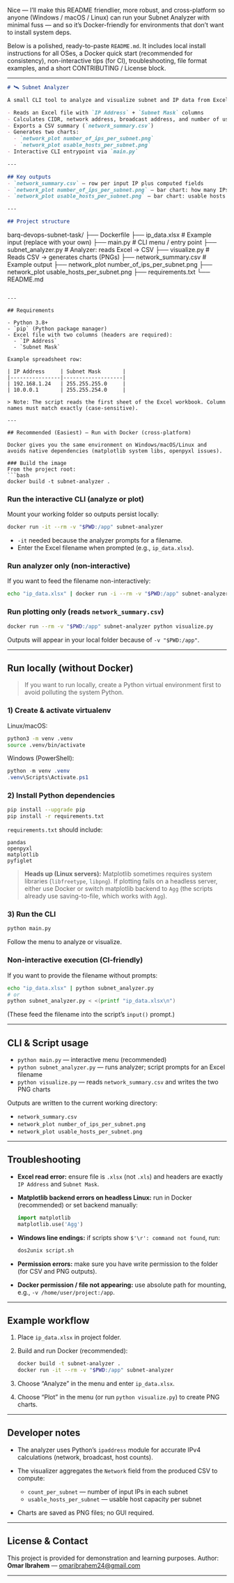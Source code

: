 Nice — I’ll make this README friendlier, more robust, and cross-platform so anyone (Windows / macOS / Linux) can run your Subnet Analyzer with minimal fuss — and so it’s Docker-friendly for environments that don’t want to install system deps.

Below is a polished, ready-to-paste `README.md`. It includes local install instructions for all OSes, a Docker quick start (recommended for consistency), non-interactive tips (for CI), troubleshooting, file format examples, and a short CONTRIBUTING / License block.

---

```markdown
# 🛰️ Subnet Analyzer

A small CLI tool to analyze and visualize subnet and IP data from Excel (`.xlsx`) files.

- Reads an Excel file with `IP Address` + `Subnet Mask` columns  
- Calculates CIDR, network address, broadcast address, and number of usable hosts  
- Exports a CSV summary (`network_summary.csv`)  
- Generates two charts:
  - `network_plot number_of_ips_per_subnet.png`
  - `network_plot usable_hosts_per_subnet.png`  
- Interactive CLI entrypoint via `main.py`

---

## Key outputs
- `network_summary.csv` — row per input IP plus computed fields
- `network_plot number_of_ips_per_subnet.png` — bar chart: how many IPs per subnet
- `network_plot usable_hosts_per_subnet.png` — bar chart: usable hosts per subnet

---

## Project structure

```

barq-devops-subnet-task/
├── Dockerfile
├── ip\_data.xlsx                         # Example input (replace with your own)
├── main.py                              # CLI menu / entry point
├── subnet\_analyzer.py                   # Analyzer: reads Excel -> CSV
├── visualize.py                         # Reads CSV -> generates charts (PNGs)
├── network\_summary.csv                  # Example output
├── network\_plot number\_of\_ips\_per\_subnet.png
├── network\_plot usable\_hosts\_per\_subnet.png
├── requirements.txt
└── README.md

````

---

## Requirements

- Python 3.8+
- `pip` (Python package manager)
- Excel file with two columns (headers are required):  
  - `IP Address`  
  - `Subnet Mask`  

Example spreadsheet row:

| IP Address     | Subnet Mask       |
|----------------|-------------------|
| 192.168.1.24   | 255.255.255.0     |
| 10.0.0.1       | 255.255.254.0     |

> Note: The script reads the first sheet of the Excel workbook. Column names must match exactly (case-sensitive).

---

## Recommended (Easiest) — Run with Docker (cross-platform)

Docker gives you the same environment on Windows/macOS/Linux and avoids native dependencies (matplotlib system libs, openpyxl issues).

### Build the image
From the project root:
```bash
docker build -t subnet-analyzer .
````

### Run the interactive CLI (analyze or plot)

Mount your working folder so outputs persist locally:

```bash
docker run -it --rm -v "$PWD:/app" subnet-analyzer
```

* `-it` needed because the analyzer prompts for a filename.
* Enter the Excel filename when prompted (e.g., `ip_data.xlsx`).

### Run analyzer only (non-interactive)

If you want to feed the filename non-interactively:

```bash
echo "ip_data.xlsx" | docker run -i --rm -v "$PWD:/app" subnet-analyzer python subnet_analyzer.py
```

### Run plotting only (reads `network_summary.csv`)

```bash
docker run --rm -v "$PWD:/app" subnet-analyzer python visualize.py
```

Outputs will appear in your local folder because of `-v "$PWD:/app"`.

---

## Run locally (without Docker)

> If you want to run locally, create a Python virtual environment first to avoid polluting the system Python.

### 1) Create & activate virtualenv

Linux/macOS:

```bash
python3 -m venv .venv
source .venv/bin/activate
```

Windows (PowerShell):

```powershell
python -m venv .venv
.venv\Scripts\Activate.ps1
```

### 2) Install Python dependencies

```bash
pip install --upgrade pip
pip install -r requirements.txt
```

`requirements.txt` should include:

```
pandas
openpyxl
matplotlib
pyfiglet
```

> **Heads up (Linux servers):** Matplotlib sometimes requires system libraries (`libfreetype`, `libpng`). If plotting fails on a headless server, either use Docker or switch matplotlib backend to `Agg` (the scripts already use saving-to-file, which works with `Agg`).

### 3) Run the CLI

```bash
python main.py
```

Follow the menu to analyze or visualize.

### Non-interactive execution (CI-friendly)

If you want to provide the filename without prompts:

```bash
echo "ip_data.xlsx" | python subnet_analyzer.py
# or
python subnet_analyzer.py < <(printf "ip_data.xlsx\n")
```

(These feed the filename into the script’s `input()` prompt.)

---

## CLI & Script usage

* `python main.py` — interactive menu (recommended)
* `python subnet_analyzer.py` — runs analyzer; script prompts for an Excel filename
* `python visualize.py` — reads `network_summary.csv` and writes the two PNG charts

Outputs are written to the current working directory:

* `network_summary.csv`
* `network_plot number_of_ips_per_subnet.png`
* `network_plot usable_hosts_per_subnet.png`

---

## Troubleshooting

* **Excel read error:** ensure file is `.xlsx` (not `.xls`) and headers are exactly `IP Address` and `Subnet Mask`.
* **Matplotlib backend errors on headless Linux:** run in Docker (recommended) or set backend manually:

  ```python
  import matplotlib
  matplotlib.use('Agg')
  ```
* **Windows line endings:** if scripts show `$'\r': command not found`, run:

  ```bash
  dos2unix script.sh
  ```
* **Permission errors:** make sure you have write permission to the folder (for CSV and PNG outputs).
* **Docker permission / file not appearing:** use absolute path for mounting, e.g., `-v /home/user/project:/app`.

---

## Example workflow

1. Place `ip_data.xlsx` in project folder.
2. Build and run Docker (recommended):

   ```bash
   docker build -t subnet-analyzer .
   docker run -it --rm -v "$PWD:/app" subnet-analyzer
   ```
3. Choose “Analyze” in the menu and enter `ip_data.xlsx`.
4. Choose “Plot” in the menu (or run `python visualize.py`) to create PNG charts.

---

## Developer notes

* The analyzer uses Python’s `ipaddress` module for accurate IPv4 calculations (network, broadcast, host counts).
* The visualizer aggregates the `Network` field from the produced CSV to compute:

  * `count_per_subnet` — number of input IPs in each subnet
  * `usable_hosts_per_subnet` — usable host capacity per subnet
* Charts are saved as PNG files; no GUI required.

---
## License & Contact

This project is provided for demonstration and learning purposes.
Author: **Omar Ibrahem** — [omaribrahem24@gmail.com](mailto:omaribrahem24@gmail.com)

---


